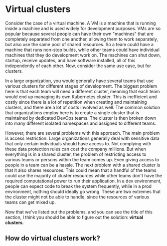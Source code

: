 # Virtual clusters

Consider the case of a virtual machine. A VM is a machine that is running inside a machine and is used widely for development purposes. VMs are so popular because several people can have their own "machines" that are completely separated from one another, allowing them to work separately, but also use the same pool of shared resources. So a team could have a machine that runs non-stop builds, while other teams could have individual machines that they do development work on. The machines can shut down, startup, receive updates, and have software installed, all of this independently of each other. Now, consider the same use case, but for clusters.

In a large organization, you would generally have several teams that use various clusters for different stages of development. The biggest problem here is that each team will need a different cluster, meaning that each team would end up managing its own Kubernetes cluster. This is inefficient and costly since there is a lot of repetition when creating and maintaining clusters, and there are a lot of costs involved as well. The common solution that organizations employ here is to create a single cluster that is maintained by dedicated DevOps teams. The cluster is then broken down into many different isolated namespaces and assigned to different teams.

However, there are several problems with this approach. The main problem is access restriction. Large organizations generally deal with sensitive data that only certain individuals should have access to. Not complying with these data protection rules can cost the company millions. But when everything is in a shared cluster, the problem of restricting access to various teams or persons within the team comes up. Even giving access to people in a team can be a hassle. The next problem with a shared cluster is that it also shares resources. This could mean that a handful of the teams could use the majority of cluster resources while other teams don't have the required computational power to run their application. In a dev environment, people can expect code to break the system frequently, while in a prod environment, nothing should ideally go wrong. These are two extremes that the cluster might not be able to handle, since the resources of various teams can get mixed up.

Now that we've listed out the problems, and you can see the title of this section, I think you should be able to figure out the solution: **virtual clusters**. 

## How do virtual clusters work?